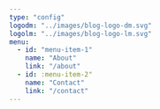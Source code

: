 ```yaml
---
type: "config"
logodm: "../images/blog-logo-dm.svg"
logolm: "../images/blog-logo-lm.svg"
menu:
  - id: "menu-item-1"
    name: "About"
    link: "/about"
  - id: :menu-item-2"
    name: "Contact"
    link: "/contact"
---
```

